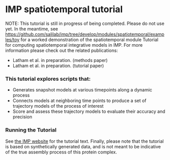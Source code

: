 # IMP spatiotemporal tutorial
NOTE: This tutorial is still in progress of being completed. Please do not use yet. In the meantime, see https://github.com/salilab/imp/tree/develop/modules/spatiotemporal/examples/toy for a worked demonstration of the spatiotemporal module
Tutorial for computing spatiotemporal integrative models in IMP. For more information please check out the related publications:
* Latham et al. in preparation. (methods paper)
* Latham et al. in preparation. (tutorial paper)

### This tutorial explores scripts that:
* Generates snapshot models at various timepoints along a dynamic process
* Connects models at neighboring time points to produce a set of trajectory models of the process of interest
* Score and assess these trajectory models to evaluate their accuracy and precision

### Running the Tutorial
See [the IMP website](https://integrativemodeling.org/tutorials/spatiotemporal/) for the tutorial text.
Finally, please note that the tutorial is based on synthetically generated data, and is not meant to be indicative of the true assembly process of this protein complex.
